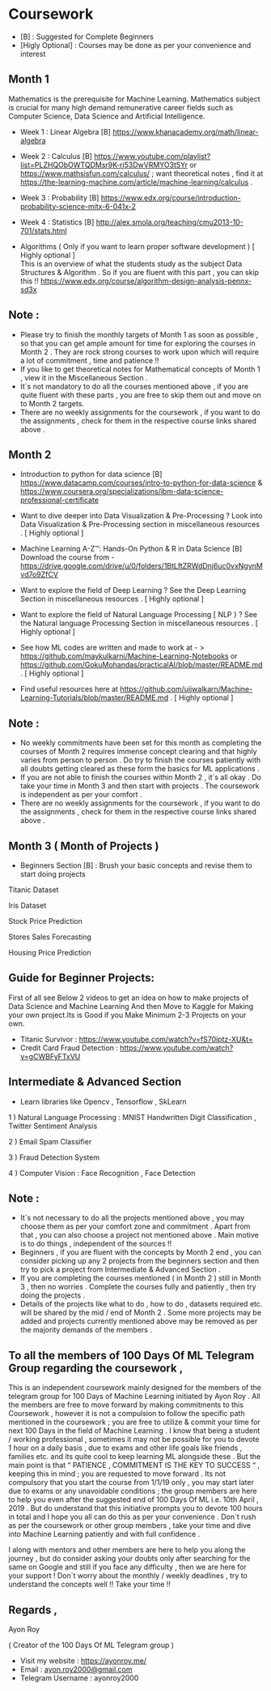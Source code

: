 # Coursework

- [B] : Suggested for Complete Beginners
- [Higly Optional] : Courses may be done as per your convenience and interest

## Month 1

Mathematics is the prerequisite for Machine Learning. Mathematics subject is crucial for many high demand remunerative career fields such as Computer Science, Data Science and Artificial Intelligence.

- Week 1 : Linear Algebra [B]
https://www.khanacademy.org/math/linear-algebra

- Week 2 : Calculus [B]
https://www.youtube.com/playlist?list=PLZHQObOWTQDMsr9K-rj53DwVRMYO3t5Yr
or https://www.mathsisfun.com/calculus/ ; want theoretical notes , find it at https://the-learning-machine.com/article/machine-learning/calculus .

- Week 3 : Probability [B]
https://www.edx.org/course/introduction-probability-science-mitx-6-041x-2

- Week 4 : Statistics [B]
http://alex.smola.org/teaching/cmu2013-10-701/stats.html

- Algorithms ( Only if you want to learn proper software development ) [ Highly optional ]  
This is an overview of what the students study as the subject Data Structures & Algorithm . So if you are fluent with this part , you can skip this !! 
https://www.edx.org/course/algorithm-design-analysis-pennx-sd3x

## Note : 
* Please try to finish the monthly targets of Month 1 as soon as possible , so that you can get ample amount for time for exploring the courses in Month 2 . They are rock strong courses to work upon which will require a lot of commitment , time and patience !!
* If you like to get theoretical notes for Mathematical concepts of Month 1 , view it in the Miscellaneous Section .
* It`s not mandatory to do all the courses mentioned above , if you are quite fluent with these parts , you are free to skip them out and move on to Month 2 targets.
* There are no weekly assignments for the coursework , if you want to do the assignments , check for them in the respective course links shared above .

## Month 2

- Introduction to python for data science [B]
https://www.datacamp.com/courses/intro-to-python-for-data-science
&
https://www.coursera.org/specializations/ibm-data-science-professional-certificate

- Want to dive deeper into Data Visualization & Pre-Processing ? Look into Data Visualization & Pre-Processing section in miscellaneous resources . [ Highly optional ]  
 
- Machine Learning A-Z™: Hands-On Python & R in Data Science [B]
Download the course from - https://drive.google.com/drive/u/0/folders/1BtLftZRWdDnj6uc0vxNgynMvd7o9ZfCV

- Want to explore the field of Deep Learning ? See the Deep Learning Section in miscellaneous resources . [ Highly optional ]  
- Want to explore the field of Natural Language Processing [ NLP } ? See the Natural language Processing Section in miscellaneous resources . [ Highly optional ]

- See how ML codes are written and made to work at - > https://github.com/maykulkarni/Machine-Learning-Notebooks  or https://github.com/GokuMohandas/practicalAI/blob/master/README.md . [ Highly optional ]

- Find useful resources here at https://github.com/ujjwalkarn/Machine-Learning-Tutorials/blob/master/README.md . [ Highly optional ]

## Note :

* No weekly commitments have been set for this month as completing the courses of Month 2 requires immense concept clearing and that highly varies from person to person . Do try to finish the courses patiently with all doubts getting cleared as these form the basics for ML applications . 
* If you are not able to finish the courses within Month 2 , it`s all okay . Do take your time in Month 3 and then start with projects . The coursework is independent as per your comfort .
* There are no weekly assignments for the coursework , if you want to do the assignments , check for them in the respective course links shared above .

## Month 3 ( Month of Projects )

- Beginners Section [B] : Brush your basic concepts and revise them to start doing projects 

Titanic Dataset

Iris Dataset 

Stock Price Prediction

Stores Sales Forecasting

Housing Price Prediction

## Guide for Beginner Projects:

First of all see Below 2 videos to get an idea on how to make projects of Data Science and Machine Learning And then Move to Kaggle for Making your own project.Its is Good if you Make Minimum 2-3 Projects on your own.

- Titanic Survivor : https://www.youtube.com/watch?v=fS70iptz-XU&t=
- Credit Card Fraud Detection : https://www.youtube.com/watch?v=gCWBFyFTxVU

## Intermediate & Advanced Section

- Learn libraries like Opencv , Tensorflow , SkLearn


1 ) Natural Language Processing :  MNIST Handwritten Digit Classification , Twitter Sentiment Analysis
                                   
2 ) Email Spam Classifier

3 ) Fraud Detection System

4 ) Computer Vision :  Face Recognition , Face Detection 


## Note :
* It`s not necessary to do all the projects mentioned above , you may choose them as per your comfort zone and commitment . Apart from that , you can also choose a project not mentioned above . Main motive is to do things , independent of the sources !!
* Beginners , if you are fluent with the concepts by Month 2 end , you can consider picking up any 2 projects from the beginners section and then try to pick a project from Intermediate & Advanced Section .
* If you are completing the courses mentioned ( in Month 2 ) still in Month 3 , then no worries . Complete the courses fully and patiently , then try doing the projects . 
* Details of the projects like what to do , how to do , datasets required etc. will be shared by the mid / end of Month 2 . Some more projects may be added and projects currently mentioned above may be removed as per the majority demands of the members . 


## To all the members of 100 Days Of ML Telegram Group regarding the coursework , 

This is an independent coursework mainly designed for the members of the telegram group for 100 Days of Machine Learning initiated by 
Ayon Roy . All the members are free to move forward by making commitments to this Coursework , however it is not a compulsion to follow
the specific path mentioned in the coursework ; you are free to utilize & commit your time for next 100 Days in the field of Machine 
Learning . I know that being a student / working professional , sometimes it may not be possible for you to devote 1 hour on a daily basis
, due to exams and other life goals like friends , families etc. and its quite cool to keep learning ML alongside these . But the main 
point is that “ PATIENCE , COMMITMENT  IS THE KEY TO SUCCESS “ , keeping this in mind ; you are requested to move forward . Its not
compulsory that you start the course from 1/1/19 only , you may start later due to exams or any unavoidable conditions ; the group members 
are here to help you even after the suggested end of 100 Days Of ML i.e. 10th April , 2019 . But do understand that this initiative prompts you to devote 100 hours in total and I hope you all can do this as per your convenience . Don`t rush as per the
coursework or other group members , take your time and dive into Machine Learning patiently and with full confidence .

I along with mentors and other members are here to help you along the journey , but do consider asking your doubts only after searching for the same on Google and still if you face any difficulty , then we are here for your support !
Don`t worry about the monthly / weekly deadlines , try to understand the concepts well !! Take your time !!

## Regards ,

Ayon Roy

( Creator of the 100 Days Of ML Telegram group )

- Visit my website : https://ayonroy.me/ 
- Email : ayon.roy2000@gmail.com 
- Telegram Username : ayonroy2000


